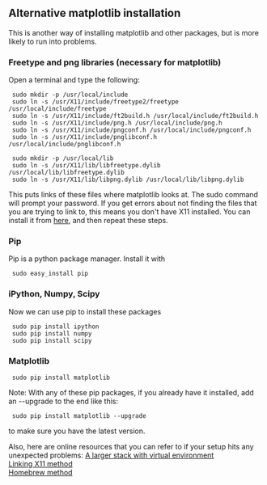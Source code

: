 ## Alternative matplotlib installation



This is another way of installing matplotlib and other packages, but
is more likely to run into problems.


### Freetype and png libraries (necessary for matplotlib)

Open a terminal and type the following:

     sudo mkdir -p /usr/local/include
     sudo ln -s /usr/X11/include/freetype2/freetype /usr/local/include/freetype
     sudo ln -s /usr/X11/include/ft2build.h /usr/local/include/ft2build.h
     sudo ln -s /usr/X11/include/png.h /usr/local/include/png.h
     sudo ln -s /usr/X11/include/pngconf.h /usr/local/include/pngconf.h
     sudo ln -s /usr/X11/include/pnglibconf.h /usr/local/include/pnglibconf.h

     sudo mkdir -p /usr/local/lib
     sudo ln -s /usr/X11/lib/libfreetype.dylib /usr/local/lib/libfreetype.dylib
     sudo ln -s /usr/X11/lib/libpng.dylib /usr/local/lib/libpng.dylib

This puts links of these files where matplotlib looks at.
The sudo command will prompt your password.
If you get errors about not finding the files that you are trying to
link to, this means you don't have X11 installed. You can install it
from [here](http://xquartz.macosforge.org/landing/), and then repeat
these steps.


### Pip

Pip is a python package manager. Install it with

     sudo easy_install pip


### iPython, Numpy, Scipy

Now we can use pip to install these packages

     sudo pip install ipython
     sudo pip install numpy
     sudo pip install scipy

### Matplotlib

     sudo pip install matplotlib

Note: With any of these pip packages, if you already have it
installed, add an --upgrade to the end like this:

     sudo pip install matplotlib --upgrade

to make sure you have the latest version.

Also, here are online resources that you can refer to if your setup
hits any unexpected problems:
[A larger stack with virtual environment](http://www.tapir.caltech.edu/~dtsang/python.html)  
[Linking X11 method](https://github.com/rueckstiess/mtools/wiki/matplotlib-Installation-Guide)  
[Homebrew method](http://penandpants.com/2012/02/24/install-python/)  


